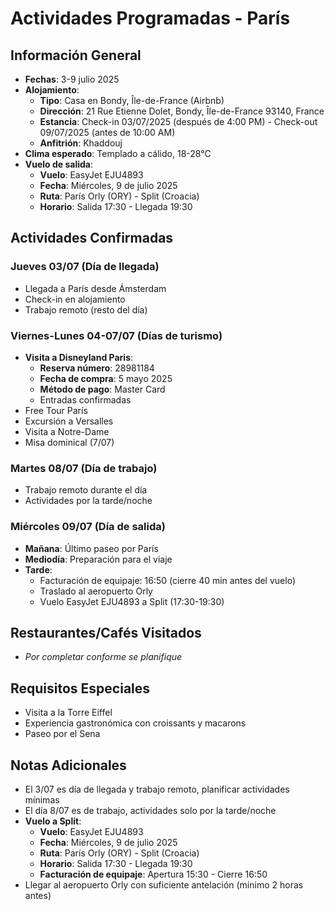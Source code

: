 # Actividades Programadas - París

## Información General
- **Fechas**: 3-9 julio 2025
- **Alojamiento**: 
  * **Tipo**: Casa en Bondy, Île-de-France (Airbnb)
  * **Dirección**: 21 Rue Etienne Dolet, Bondy, Île-de-France 93140, France
  * **Estancia**: Check-in 03/07/2025 (después de 4:00 PM) - Check-out 09/07/2025 (antes de 10:00 AM)
  * **Anfitrión**: Khaddouj
- **Clima esperado**: Templado a cálido, 18-28°C
- **Vuelo de salida**:
  * **Vuelo**: EasyJet EJU4893
  * **Fecha**: Miércoles, 9 de julio 2025
  * **Ruta**: París Orly (ORY) - Split (Croacia)
  * **Horario**: Salida 17:30 - Llegada 19:30

## Actividades Confirmadas
### Jueves 03/07 (Día de llegada)
- Llegada a París desde Ámsterdam
- Check-in en alojamiento
- Trabajo remoto (resto del día)

### Viernes-Lunes 04-07/07 (Días de turismo)
- **Visita a Disneyland Paris**:
  * **Reserva número**: 28981184
  * **Fecha de compra**: 5 mayo 2025
  * **Método de pago**: Master Card
  * Entradas confirmadas
- Free Tour París
- Excursión a Versalles
- Visita a Notre-Dame
- Misa dominical (7/07)

### Martes 08/07 (Día de trabajo)
- Trabajo remoto durante el día
- Actividades por la tarde/noche

### Miércoles 09/07 (Día de salida)
- **Mañana**: Último paseo por París
- **Mediodía**: Preparación para el viaje
- **Tarde**:
  * Facturación de equipaje: 16:50 (cierre 40 min antes del vuelo)
  * Traslado al aeropuerto Orly
  * Vuelo EasyJet EJU4893 a Split (17:30-19:30)

## Restaurantes/Cafés Visitados
- *Por completar conforme se planifique*

## Requisitos Especiales
- Visita a la Torre Eiffel
- Experiencia gastronómica con croissants y macarons
- Paseo por el Sena

## Notas Adicionales
- El 3/07 es día de llegada y trabajo remoto, planificar actividades mínimas
- El día 8/07 es de trabajo, actividades solo por la tarde/noche
- **Vuelo a Split**:
  * **Vuelo**: EasyJet EJU4893
  * **Fecha**: Miércoles, 9 de julio 2025
  * **Ruta**: París Orly (ORY) - Split (Croacia)
  * **Horario**: Salida 17:30 - Llegada 19:30
  * **Facturación de equipaje**: Apertura 15:30 - Cierre 16:50
- Llegar al aeropuerto Orly con suficiente antelación (mínimo 2 horas antes)